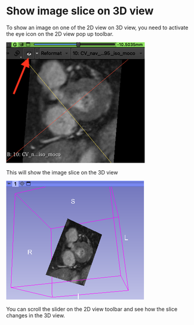 # Show image slice on 3D view

To show an image on one of the 2D view on 3D view, you need to activate the eye icon on the 2D view pop up toolbar.

![](figs/slice_2dview.png)

This will show the image slice on the 3D view

![](figs/slice_on_3d.png)

You can scroll the slider on the 2D view toolbar and see how the slice changes in the 3D view.


